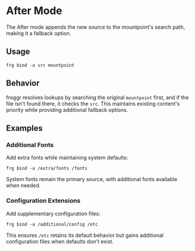 # After Mode

The After mode appends the new source to the mountpoint's search path, making it a fallback option.

## Usage

```shell
frg bind -a src mountpoint
```

## Behavior

froggr resolves lookups by searching the original `mountpoint` first, and if the file isn't found there, it checks the `src`. This maintains existing content's priority while providing additional fallback options.

## Examples

### Additional Fonts

Add extra fonts while maintaining system defaults:

```shell
frg bind -a /extra/fonts /fonts
```

System fonts remain the primary source, with additional fonts available when needed.

### Configuration Extensions

Add supplementary configuration files:

```shell
frg bind -a /additional/config /etc
```

This ensures `/etc` retains its default behavior but gains additional configuration files when defaults don't exist.
